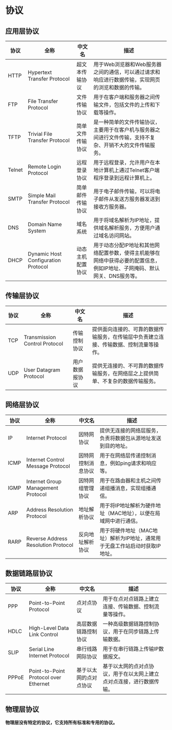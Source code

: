 # 协议

## 应用层协议

| 协议   | 全称                                | 中文名           | 描述                                                         |
| ------ | ----------------------------------- | ---------------- | ------------------------------------------------------------ |
| HTTP   | Hypertext Transfer Protocol         | 超文本传输协议   | 用于Web浏览器和Web服务器之间的通信，可以通过请求和响应进行数据传输，实现网页的浏览和数据的传输。 |
| FTP    | File Transfer Protocol              | 文件传输协议     | 用于在客户端和服务器之间传输文件，包括文件的上传和下载等操作。 |
| TFTP   | Trivial File Transfer Protocol      | 简单文件传输协议 | 是一种简单的文件传输协议，主要用于在客户机与服务器之间进行文件传输，支持不复杂、开销不大的文件传输服务。 |
| Telnet | Remote Login Protocol               | 远程登录协议     | 用于远程登录，允许用户在本地计算机上通过Telnet客户端程序登录到远程计算机上。 |
| SMTP   | Simple Mail Transfer Protocol       | 简单邮件传输协议 | 用于电子邮件传输，可以将电子邮件从发送方服务器发送到接收方服务器。 |
| DNS    | Domain Name System                  | 域名系统         | 用于将域名解析为IP地址，提供域名解析服务，方便用户通过域名访问网站。 |
| DHCP   | Dynamic Host Configuration Protocol | 动态主机配置协议 | 用于动态分配IP地址和其他网络配置参数，使得主机能够在网络中获得必要的配置信息，例如IP地址、子网掩码、默认网关、DNS服务等。 |

## 传输层协议

| 协议 | 全称                          | 中文名         | 描述                                                         |
| ---- | ----------------------------- | -------------- | ------------------------------------------------------------ |
| TCP  | Transmission Control Protocol | 传输控制协议   | 提供面向连接的、可靠的数据传输服务，在传输层中负责建立连接、传输数据、控制流量等操作。 |
| UDP  | User Datagram Protocol        | 用户数据报协议 | 提供无连接的、不可靠的数据传输服务，在网络层之上提供简单、不复杂的数据传输服务。 |

## 网络层协议

| 协议 | 全称                                | 中文名             | 描述                                                         |
| ---- | ----------------------------------- | ------------------ | ------------------------------------------------------------ |
| IP   | Internet Protocol                   | 因特网协议         | 提供无连接的网络层服务，负责将数据包从源地址发送到目的地址。 |
| ICMP | Internet Control Message Protocol   | 因特网控制消息协议 | 用于在网络层传递控制消息，例如ping请求和响应等。             |
| IGMP | Internet Group Management Protocol  | 因特网组管理协议   | 用于在路由器和主机之间传递组播消息，实现组播通信。           |
| ARP  | Address Resolution Protocol         | 地址解析协议       | 用于将IP地址解析为硬件地址（MAC地址），以便在局域网中进行通信。 |
| RARP | Reverse Address Resolution Protocol | 反向地址解析协议   | 用于将硬件地址（MAC地址）解析为IP地址，通常用于无盘工作站启动时获取IP地址。 |

## 数据链路层协议

| 协议  | 全称                                  | 中文名                 | 描述                                                         |
| ----- | ------------------------------------- | ---------------------- | ------------------------------------------------------------ |
| PPP   | Point-to-Point Protocol               | 点对点协议             | 用于在点对点链路上建立连接、传输数据、控制流量等操作。       |
| HDLC  | High-Level Data Link Control          | 高层数据链路控制协议   | 一种高级数据链路控制协议，用于在同步链路上传输数据。         |
| SLIP  | Serial Line Internet Protocol         | 串行线路网际协议       | 用于在串行链路上传输IP数据报文。                             |
| PPPoE | Point-to-Point Protocol over Ethernet | 基于以太网的点对点协议 | 基于以太网的点对点协议，用于在以太网上建立点对点连接，进行数据传输。 |

## 物理层协议

**物理层没有特定的协议，它支持所有标准和专用的协议。**

